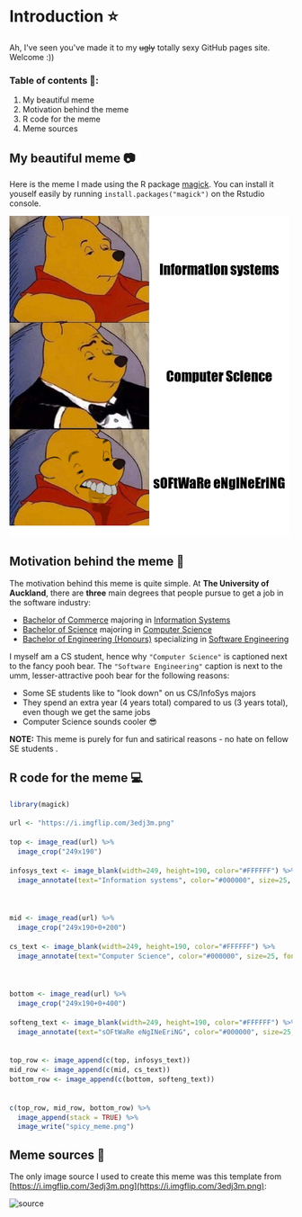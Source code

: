 # Introduction ⭐
Ah, I've seen you've made it to my ~~ugly~~ totally sexy GitHub pages site. Welcome :))

### Table of contents 📘: 
1. My beautiful meme
2. Motivation behind the meme
3. R code for the meme
4. Meme sources

## My beautiful meme 📷
Here is the meme I made using the R package [magick](https://cran.r-project.org/web/packages/magick/vignettes/intro.html). You can install it youself easily by running `install.packages("magick")` on the Rstudio console.

![My beautiful meme](https://github.com/marknzl/STATS220/blob/PartA/Assignment1/spicy_meme.png?raw=true)

## Motivation behind the meme 😤
The motivation behind this meme is quite simple. At **The University of Auckland**, there are **three** main degrees that people pursue to get a job in the software industry:
- [Bachelor of Commerce](https://www.auckland.ac.nz/en/study/study-options/find-a-study-option/bachelor-of-commerce-bcom.html) majoring in [Information Systems](https://www.auckland.ac.nz/en/study/study-options/find-a-study-option/information-systems/undergraduate.html)
- [Bachelor of Science](https://www.auckland.ac.nz/en/study/study-options/find-a-study-option/bachelor-of-science-bsc.html) majoring in [Computer Science](https://www.auckland.ac.nz/en/study/study-options/find-a-study-option/computer-science/undergraduate/bsc-compsci-from-2019.html)
- [Bachelor of Engineering (Honours)](https://www.auckland.ac.nz/en/study/study-options/find-a-study-option/bachelor-of-engineering-honours-behons.html) specializing in [Software Engineering](https://www.auckland.ac.nz/en/study/study-options/find-a-study-option/software-engineering/undergraduate.html)

I myself am a CS student, hence why `"Computer Science"` is captioned next to the fancy pooh bear. The `"Software Engineering"` caption is next to the umm, lesser-attractive pooh bear for the following reasons:
- Some SE students like to "look down" on us CS/InfoSys majors
- They spend an extra year (4 years total) compared to us (3 years total), even though we get the same jobs
- Computer Science sounds cooler 😎

**NOTE:** This meme is purely for fun and satirical reasons - no hate on fellow SE students .

## R code for the meme 💻
```r
library(magick)

url <- "https://i.imgflip.com/3edj3m.png"

top <- image_read(url) %>%
  image_crop("249x190")

infosys_text <- image_blank(width=249, height=190, color="#FFFFFF") %>%
  image_annotate(text="Information systems", color="#000000", size=25, font="Impact", gravity="center")



mid <- image_read(url) %>%
  image_crop("249x190+0+200")

cs_text <- image_blank(width=249, height=190, color="#FFFFFF") %>%
  image_annotate(text="Computer Science", color="#000000", size=25, font="Impact", gravity="center")



bottom <- image_read(url) %>%
  image_crop("249x190+0+400")

softeng_text <- image_blank(width=249, height=190, color="#FFFFFF") %>%
  image_annotate(text="sOFtWaRe eNgINeEriNG", color="#000000", size=25, font="Impact", gravity="center")


top_row <- image_append(c(top, infosys_text))
mid_row <- image_append(c(mid, cs_text))
bottom_row <- image_append(c(bottom, softeng_text))


c(top_row, mid_row, bottom_row) %>%
  image_append(stack = TRUE) %>%
  image_write("spicy_meme.png")
```

## Meme sources 🔎

The only image source I used to create this meme was this template from [https://i.imgflip.com/3edj3m.png](https://i.imgflip.com/3edj3m.png):

![source](https://i.imgflip.com/3edj3m.png)
